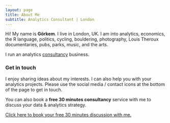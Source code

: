```yaml
---
layout: page
title: About Me
subtitle: Analytics Consultant | London
---
```


Hi! My name is **Görkem**. I live in London, UK. I am into analytics, economics, the R language, politics, cycling, bouldering, photography, Louis Theroux documentaries, pubs, parks, music, and the arts.

I run an analytics [consultancy](http://gorkemmeral.com/data-analytics-consultancy/) business.

### Get in touch

I enjoy sharing ideas about my interests. I can also help you with your analytics projects. Please use the social media / contact icons at the bottom of the page to get in touch. 

You can also book a **free 30 minutes consultancy** service with me to discuss your data & analytics strategy.

<!-- Calendly link widget begin -->
<link href="https://assets.calendly.com/assets/external/widget.css" rel="stylesheet">
<script src="https://assets.calendly.com/assets/external/widget.js" type="text/javascript"></script>
<a href="" onclick="Calendly.showPopupWidget('https://calendly.com/gorkemmeral/meeting');return false;">Click here to book your free 30 minutes discussion with me.</a>
<!-- Calendly link widget end -->

<!-- Calendly badge widget begin -->
<link href="https://assets.calendly.com/assets/external/widget.css" rel="stylesheet">
<script src="https://assets.calendly.com/assets/external/widget.js" type="text/javascript"></script>
<script type="text/javascript">Calendly.initBadgeWidget({url: 'https://calendly.com/gorkemmeral/meeting', text: 'Schedule a meeting', color: '#4d5055', branding: false});</script>
<!-- Calendly badge widget end -->
